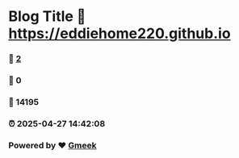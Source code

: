 # Blog Title :link: https://eddiehome220.github.io 
### :page_facing_up: [2](https://eddiehome220.github.io/tag.html) 
### :speech_balloon: 0 
### :hibiscus: 14195 
### :alarm_clock: 2025-04-27 14:42:08 
### Powered by :heart: [Gmeek](https://github.com/Meekdai/Gmeek)

